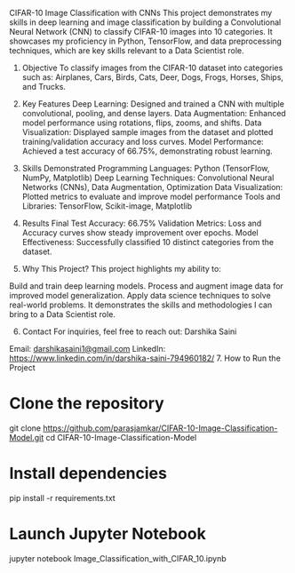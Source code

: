 CIFAR-10 Image Classification with CNNs
This project demonstrates my skills in deep learning and image classification by building a Convolutional Neural Network (CNN) to classify CIFAR-10 images into 10 categories. It showcases my proficiency in Python, TensorFlow, and data preprocessing techniques, which are key skills relevant to a Data Scientist role.

1. Objective
To classify images from the CIFAR-10 dataset into categories such as:
Airplanes, Cars, Birds, Cats, Deer, Dogs, Frogs, Horses, Ships, and Trucks.

2. Key Features
Deep Learning: Designed and trained a CNN with multiple convolutional, pooling, and dense layers.
Data Augmentation: Enhanced model performance using rotations, flips, zooms, and shifts.
Data Visualization: Displayed sample images from the dataset and plotted training/validation accuracy and loss curves.
Model Performance: Achieved a test accuracy of 66.75%, demonstrating robust learning.
3. Skills Demonstrated
Programming Languages: Python (TensorFlow, NumPy, Matplotlib)
Deep Learning Techniques: Convolutional Neural Networks (CNNs), Data Augmentation, Optimization
Data Visualization: Plotted metrics to evaluate and improve model performance
Tools and Libraries: TensorFlow, Scikit-image, Matplotlib
4. Results
Final Test Accuracy: 66.75%
Validation Metrics: Loss and Accuracy curves show steady improvement over epochs.
Model Effectiveness: Successfully classified 10 distinct categories from the dataset.
5. Why This Project?
This project highlights my ability to:

Build and train deep learning models.
Process and augment image data for improved model generalization.
Apply data science techniques to solve real-world problems.
It demonstrates the skills and methodologies I can bring to a Data Scientist role.

6. Contact
For inquiries, feel free to reach out:
Darshika Saini

Email: darshikasaini1@gmail.com
LinkedIn: https://www.linkedin.com/in/darshika-saini-794960182/
7. How to Run the Project
# Clone the repository
git clone https://github.com/parasjamkar/CIFAR-10-Image-Classification-Model.git
cd CIFAR-10-Image-Classification-Model

# Install dependencies
pip install -r requirements.txt

# Launch Jupyter Notebook
jupyter notebook Image_Classification_with_CIFAR_10.ipynb
